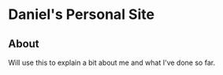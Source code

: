 # Daniel's Personal Site

## About

Will use this to explain a bit about me and what I've done so far. 
